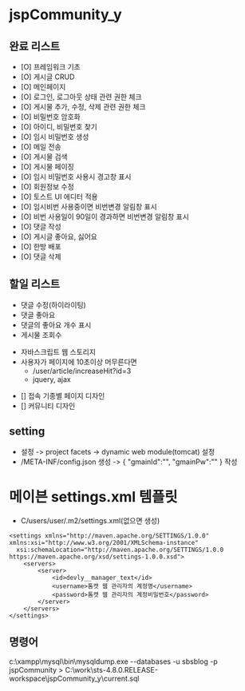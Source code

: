 ﻿# jspCommunity_y

## 완료 리스트
- [O] 프레임워크 기초
- [O] 게시글 CRUD
- [O] 메인페이지
- [O] 로그인, 로그아웃 상태 관련 권한 체크
- [O] 게시물 추가, 수정, 삭제 관련 권한 체크
- [O] 비밀번호 암호화
- [O] 아이디, 비밀번호 찾기
- [O] 임시 비밀번호 생성
- [O] 메일 전송
- [O] 게시물 검색
- [O] 게시물 페이징
- [O] 임시 비밀번호 사용시 경고창 표시
- [O] 회원정보 수정
- [O] 토스트 UI 에디터 적용
- [O] 임시비번 사용중이면 비번변경 알림창 표시
- [O] 비번 사용일이 90일이 경과하면 비번변경 알림창 표시
- [O] 댓글 작성
- [O] 게시글 좋아요, 싫어요
- [O] 한방 배포
- [O] 댓글 삭제

## 할일 리스트
- 댓글 수정(하이라이팅)
- 댓글 좋아요
- 댓글의 좋아요 개수 표시
- 게시물 조회수
 * 자바스크립트 웹 스토리지
 * 사용자가 페이지에 10초이상 머무른다면
   * /user/article/increaseHit?id=3
   * jquery, ajax

- [] 접속 기종별 페이지 디자인
- [] 커뮤니티 디자인

## setting
- 설정 -> project facets -> dynamic web module(tomcat) 설정
- /META-INF/config.json 생성 -> { "gmainId":"", "gmainPw":"" } 작성

# 메이븐 settings.xml 템플릿
- C/users/user/.m2/settings.xml(없으면 생성)
```
<settings xmlns="http://maven.apache.org/SETTINGS/1.0.0" xmlns:xsi="http://www.w3.org/2001/XMLSchema-instance"
  xsi:schemaLocation="http://maven.apache.org/SETTINGS/1.0.0 https://maven.apache.org/xsd/settings-1.0.0.xsd">
    <servers>
        <server>
            <id>devly__manager_text</id>
            <username>톰캣 웹 관리자의 계정명</username>
            <password>톰캣 웹 관리자의 계정비밀번호</password>
        </server>
    </servers>
</settings>
```

## 명령어
c:\xampp\mysql\bin\mysqldump.exe --databases -u sbsblog -p jspCommunity > C:\work\sts-4.8.0.RELEASE-workspace\jspCommunity_y\current.sql